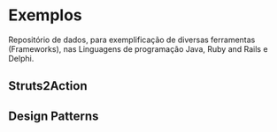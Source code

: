 Exemplos
========

Repositório de dados, para exemplificação de diversas ferramentas (Frameworks), nas Linguagens de programação Java, Ruby and Rails e Delphi.

Struts2Action
-------------


Design Patterns
---------------